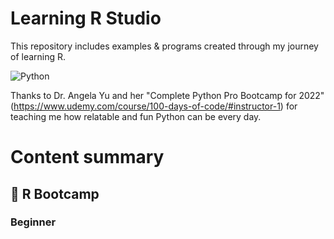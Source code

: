 # Learning R Studio
This repository includes examples & programs created through my journey of learning R. 

![Python](https://venngage-wordpress.s3.amazonaws.com/uploads/2020/06/What-is-Data-Visualization-Blog-Header.jpg)


Thanks to Dr. Angela Yu and her "Complete Python Pro Bootcamp for 2022" (https://www.udemy.com/course/100-days-of-code/#instructor-1) for teaching me how relatable and fun Python can be every day.

# Content summary

  ## :art: R Bootcamp
  ### Beginner
  
